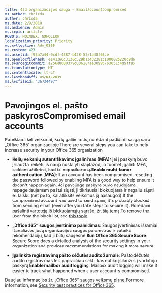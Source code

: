 ```yaml
---
title: 423 organizacijos sauga – EmailAccountCompromised
ms.author: chrisda
author: chrisda
ms.date: 2/9/2018
ms.audience: Admin
ms.topic: article
ROBOTS: NOINDEX, NOFOLLOW
localization_priority: Priority
ms.collection: Adm_O365
ms.custom: 423
ms.assetid: f93a7a44-0cdf-4387-b428-53e1a48f63ce
ms.openlocfilehash: e141366c3130c529b1b4322813100002b220c9da
ms.sourcegitcommit: a256e8680379c006287ae30996763051c4d9ff85
ms.translationtype: HT
ms.contentlocale: lt-LT
ms.lasthandoff: 09/04/2019
ms.locfileid: "36734497"
---
```

# <a name="compromised-email-accounts"></a><span data-ttu-id="a5319-102">Pavojingos el. pašto paskyros</span><span class="sxs-lookup"><span data-stu-id="a5319-102">Compromised email accounts</span></span>

<span data-ttu-id="a5319-103">Pateikiami keli veiksmai, kurių galite imtis, norėdami padidinti saugą savo „Office 365“ organizacijoje:</span><span class="sxs-lookup"><span data-stu-id="a5319-103">There are several steps you can take to help increase security in your Office 365 organization:</span></span>

- <span data-ttu-id="a5319-104">**Kelių veiksnių autentifikavimo įgalinimas (MFA):** jei į paskyrą buvo įsilaužta, reikėtų iš naujo nustatyti slaptažodį, o tuomet įgalinti MFA, siekiant užtikrinti, kad tai nepasikartotų.</span><span class="sxs-lookup"><span data-stu-id="a5319-104">**Enable multi-factor authentication (MFA)**: If an account has been compromised, resetting the password followed by enabling MFA is a good way to help ensure it doesn't happen again.</span></span> <span data-ttu-id="a5319-105">Jei pavojinga paskyra buvo naudojama nepageidaujamam paštui siųsti, ji tikriausiai blokuojama ir negaliu siųsti el. laiškų (net po to, kai atliksite veiksmus ją apsaugoti).</span><span class="sxs-lookup"><span data-stu-id="a5319-105">If the compromised account was used to send spam, it's probably blocked from sending email (even after you take steps to secure it).</span></span> <span data-ttu-id="a5319-106">Norėdami pašalinti vartotoją iš blokuojamųjų sąrašo, žr. [šią temą](https://technet.microsoft.com/library/ms.exch.eac.actioncenter.aspx).</span><span class="sxs-lookup"><span data-stu-id="a5319-106">To remove the user from the block list, see [this topic](https://technet.microsoft.com/library/ms.exch.eac.actioncenter.aspx).</span></span>

- <span data-ttu-id="a5319-107">**„Office 365“ saugos įvertinimo paleidimas**: Saugos įvertinimas išsamiai išanalizuos jūsų organizacijos saugos parametrus ir pateiks rekomendacijų, kad ji būtų saugesnė.</span><span class="sxs-lookup"><span data-stu-id="a5319-107">**Run Office 365 Secure Score**: Secure Score does a detailed analysis of the security settings in your organization and provides recommendations for making it more secure.</span></span>

- <span data-ttu-id="a5319-108">**Įgalinkite registravimą pašto dėžutės audito žurnale**: Pašto dėžutės audito registravimas leis paprasčiau sekti, kas nutiko įsilaužus į vartotojo paskyrą.</span><span class="sxs-lookup"><span data-stu-id="a5319-108">**Enable mailbox audit logging**: Mailbox audit logging will make it easier to track what happened when a user account is compromised.</span></span>

<span data-ttu-id="a5319-109">Daugiau informacijos žr. [„Office 365“ saugos veiksmų plane](https://docs.microsoft.com/office365/securitycompliance/security-roadmap).</span><span class="sxs-lookup"><span data-stu-id="a5319-109">For more information, see [Security best practices for Office 365](https://docs.microsoft.com/office365/securitycompliance/security-roadmap).</span></span>
